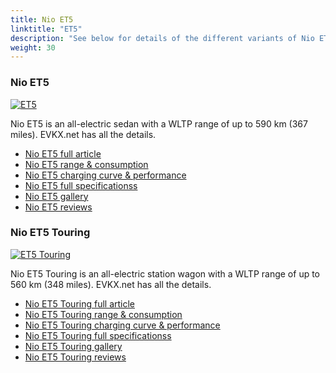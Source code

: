 ```yaml
---
title: Nio ET5
linktitle: "ET5"
description: "See below for details of the different variants of Nio ET5"
weight: 30
---
```

### Nio ET5

<a href="et5/"><img src="https://media.evkx.net/multimedia/models/nio/et5/et5/main_1_st.jpg" class="img-fluid" alt="ET5" ></a>

Nio ET5 is an all-electric sedan with a WLTP range of up to 590 km (367 miles). EVKX.net has all the details. 

- [Nio ET5 full article](et5/)
- [Nio ET5 range & consumption](et5/rangeandconsumption)
- [Nio ET5 charging curve & performance](et5/chargingcurve)
- [Nio ET5 full specificationss](et5/specifications)
- [Nio ET5 gallery](et5/gallery)
- [Nio ET5 reviews](et5/reviews)

### Nio ET5 Touring

<a href="et5_touring/"><img src="https://media.evkx.net/multimedia/models/nio/et5/et5_touring/main_1_st.jpg" class="img-fluid" alt="ET5 Touring" ></a>

Nio ET5 Touring is an all-electric station wagon with a WLTP range of up to 560 km (348 miles). EVKX.net has all the details. 

- [Nio ET5 Touring full article](et5_touring/)
- [Nio ET5 Touring range & consumption](et5_touring/rangeandconsumption)
- [Nio ET5 Touring charging curve & performance](et5_touring/chargingcurve)
- [Nio ET5 Touring full specificationss](et5_touring/specifications)
- [Nio ET5 Touring gallery](et5_touring/gallery)
- [Nio ET5 Touring reviews](et5_touring/reviews)

